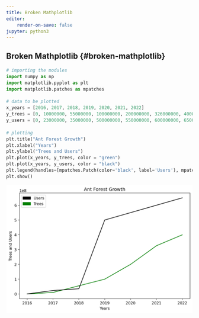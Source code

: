 ```yaml
---
title: Broken Mathplotlib
editor:
    render-on-save: false 
jupyter: python3
---
```


## Broken Mathplotlib {#broken-mathplotlib}

``` python
# importing the modules
import numpy as np
import matplotlib.pyplot as plt
import matplotlib.patches as mpatches

# data to be plotted
x_years = [2016, 2017, 2018, 2019, 2020, 2021, 2022]
y_trees = [0, 10000000, 55000000, 100000000, 200000000, 326000000, 400000000]
y_users = [0, 23000000, 35000000, 500000000, 550000000, 600000000, 650000000]

# plotting
plt.title("Ant Forest Growth")
plt.xlabel("Years")
plt.ylabel("Trees and Users")
plt.plot(x_years, y_trees, color = "green")
plt.plot(x_years, y_users, color = "black")
plt.legend(handles=[mpatches.Patch(color='black', label='Users'), mpatches.Patch(color='green', label='Trees')])
plt.show()
```

![](broken_files/figure-markdown_strict/cell-2-output-1.png)

